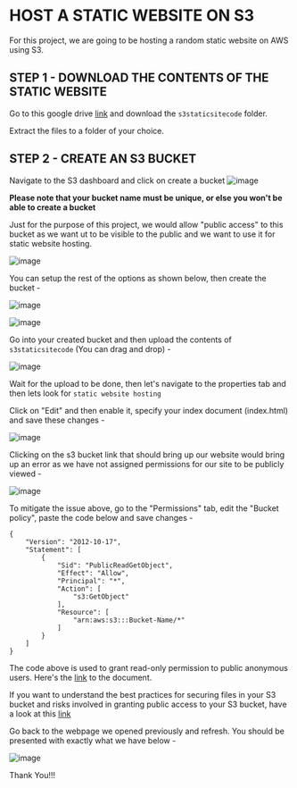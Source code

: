 # HOST A STATIC WEBSITE ON S3

For this project, we are going to be hosting a random static website on AWS using S3.

## STEP 1 - DOWNLOAD THE CONTENTS OF THE STATIC WEBSITE

Go to this google drive [link](https://drive.google.com/drive/folders/1Odgbg6mR7zdJW9AFn_-xHNzQ9eWaFOyC) and download the `s3staticsitecode` folder.

Extract the files to a folder of your choice.

## STEP 2 - CREATE AN S3 BUCKET

Navigate to the S3 dashboard and click on create a bucket
![image](https://user-images.githubusercontent.com/22638955/139158812-006ad5a0-bd4d-4963-9a17-2c12bd3d5ba2.png)

**Please note that your bucket name must be unique, or else you won't be able to create a bucket**

Just for the purpose of this project, we would allow "public access" to this bucket as we want ut to be visible to the public and we want to use it for static website hosting.

![image](https://user-images.githubusercontent.com/22638955/139271995-2b502beb-5d34-4a06-b8de-8c305a10aaf9.png)

You can setup the rest of the options as shown below, then create the bucket - 

![image](https://user-images.githubusercontent.com/22638955/139275369-ac2fa1cc-9440-4549-b339-9b8b8020ca1f.png)

![image](https://user-images.githubusercontent.com/22638955/139275713-3b8fb6c4-8430-474f-98c1-b087fd0f88cc.png)

Go into your created bucket and then upload the contents of `s3staticsitecode` (You can drag and drop) -

![image](https://user-images.githubusercontent.com/22638955/139276518-a7d29f67-76ab-4317-8d88-9e223a24eddc.png)

Wait for the upload to be done, then let's navigate to the properties tab and then lets look for `static website hosting`

Click on "Edit" and then enable it, specify your index document (index.html) and save these changes - 

![image](https://user-images.githubusercontent.com/22638955/139277988-14ac5875-0931-49e9-8f99-9d7c55ca9e25.png)

Clicking on the s3 bucket link that should bring up our website would bring up an error as we have not assigned permissions for our site to be publicly viewed - 

![image](https://user-images.githubusercontent.com/22638955/139278411-51e422dd-b944-497c-8624-d1ffde76cac9.png)

To mitigate the issue above, go to the "Permissions" tab, edit the "Bucket policy", paste the code below and save changes - 

```
{
    "Version": "2012-10-17",
    "Statement": [
        {
            "Sid": "PublicReadGetObject",
            "Effect": "Allow",
            "Principal": "*",
            "Action": [
                "s3:GetObject"
            ],
            "Resource": [
                "arn:aws:s3:::Bucket-Name/*"
            ]
        }
    ]
}
```

The code above is used to grant read-only permission to public anonymous users. Here's the [link](https://docs.aws.amazon.com/AmazonS3/latest/userguide/example-bucket-policies.html#example-bucket-policies-use-case-2) to the document.

If you want to understand the best practices for securing files in your S3 bucket and risks involved in granting public access to your S3 bucket, have a look at this [link](https://aws.amazon.com/premiumsupport/knowledge-center/secure-s3-resources/)

Go back to the webpage we opened previously and refresh. You should be presented with exactly what we have below - 

![image](https://user-images.githubusercontent.com/22638955/139285972-a204d38f-236e-4c47-988b-006bae7c954c.png)

Thank You!!!
